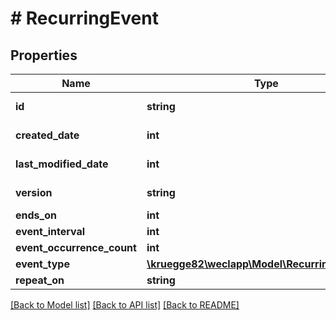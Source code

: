 # # RecurringEvent

## Properties

Name | Type | Description | Notes
------------ | ------------- | ------------- | -------------
**id** | **string** |  | [optional] [readonly]
**created_date** | **int** |  | [optional] [readonly]
**last_modified_date** | **int** |  | [optional] [readonly]
**version** | **string** |  | [optional] [readonly]
**ends_on** | **int** |  | [optional]
**event_interval** | **int** |  | [optional]
**event_occurrence_count** | **int** |  | [optional]
**event_type** | [**\kruegge82\weclapp\Model\RecurringEventType**](RecurringEventType.md) |  | [optional]
**repeat_on** | **string** |  | [optional]

[[Back to Model list]](../../README.md#models) [[Back to API list]](../../README.md#endpoints) [[Back to README]](../../README.md)
